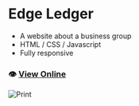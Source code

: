 # Edge Ledger
- A website about a business group
- HTML / CSS / Javascript
- Fully responsive

### 👁️ [View Online](https://thiagowfer.github.io/edge-ledger/)

![Print](/img/print.png)
